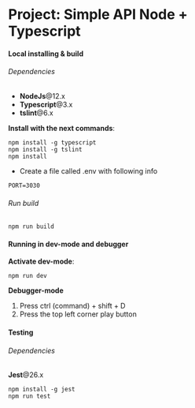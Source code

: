 # Project: Simple API Node + Typescript

#### Local installing & build

###### Dependencies

- **NodeJs**@12.x
- **Typescript**@3.x
- **tslint**@6.x

**Install with the next commands**:
```
npm install -g typescript
npm install -g tslint
npm install
```

- Create a file called .env with following info

```
PORT=3030
```

###### Run build

```
npm run build
```

#### Running in dev-mode and debugger

**Activate dev-mode**:
```
npm run dev
```

**Debugger-mode**
1. Press ctrl (command) + shift + D
2. Press the top left corner play button

#### Testing

###### Dependencies

**Jest**@26.x

```
npm install -g jest
npm run test
```
